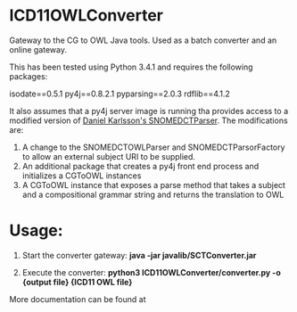 ICD11OWLConverter
=================

Gateway to the CG to OWL Java tools.  Used as a batch converter and an online gateway.

This has been tested using Python 3.4.1 and requires the following packages:

isodate==0.5.1
py4j==0.8.2.1
pyparsing==2.0.3
rdflib==4.1.2

It also assumes that a py4j server image is running tha provides access to a modified version of
[Daniel Karlsson's SNOMEDCTParser](https://github.com/danka74/SnomedCTParser).  The modifications are:

1. A change to the SNOMEDCTOWLParser and SNOMEDCTParsorFactory to allow an external subject URI to be supplied.
2. An additional package that creates a py4j front end process and initializes a CGToOWL instances
3. A CGToOWL instance that exposes a parse method that takes a subject and a compositional grammar string and returns
the translation to OWL

Usage:
======
1.  Start the converter gateway:
    **java -jar javalib/SCTConverter.jar**
    
2.  Execute the converter:
    **python3 ICD11OWLConverter/converter.py -o {output file} {ICD11 OWL file}**
    

More documentation can be found at

